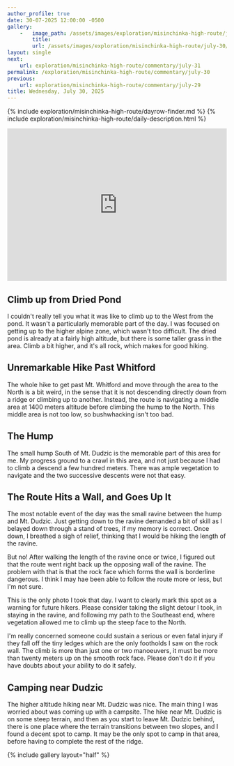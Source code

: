 ```yaml
---
author_profile: true
date: 30-07-2025 12:00:00 -0500
gallery: 
    -   image_path: /assets/images/exploration/misinchinka-high-route/july-30/small/9534.jpg
        title: 
        url: /assets/images/exploration/misinchinka-high-route/july-30/large/9534.jpg
layout: single
next:
    url: exploration/misinchinka-high-route/commentary/july-31
permalink: /exploration/misinchinka-high-route/commentary/july-30
previous:
    url: exploration/misinchinka-high-route/commentary/july-29
title: Wednesday, July 30, 2025
---
```

{% include exploration/misinchinka-high-route/dayrow-finder.md %}
{% include exploration/misinchinka-high-route/daily-description.html %}

<iframe width="100%" height="350px" frameborder="0" allowfullscreen src="https://caltopo.com/m/3FTS4H0"></iframe>

## Climb up from Dried Pond

I couldn't really tell you what it was like to climb up to the West from the pond. It wasn't a particularly memorable part of the day. I was focused on getting up to the higher alpine zone, which wasn't too difficult. The dried pond is already at a fairly high altitude, but there is some taller grass in the area. Climb a bit higher, and it's all rock, which makes for good hiking.

## Unremarkable Hike Past Whitford

The whole hike to get past Mt. Whitford and move through the area to the North is a bit weird, in the sense that it is not descending directly down from a ridge or climbing up to another. Instead, the route is navigating a middle area at 1400 meters altitude before climbing the hump to the North. This middle area is not too low, so bushwhacking isn't too bad.

## The Hump

The small hump South of Mt. Dudzic is the memorable part of this area for me. My progress ground to a crawl in this area, and not just because I had to climb a descend a few hundred meters. There was ample vegetation to navigate and the two successive descents were not that easy.

## The Route Hits a Wall, and Goes Up It

The most notable event of the day was the small ravine between the hump and Mt. Dudzic. Just getting down to the ravine demanded a bit of skill as I belayed down through a stand of trees, if my memory is correct. Once down, I breathed a sigh of relief, thinking that I would be hiking the length of the ravine.

But no! After walking the length of the ravine once or twice, I figured out that the route went right back up the opposing wall of the ravine. The problem with that is that the rock face which forms the wall is borderline dangerous. I think I may hae been able to follow the route more or less, but I'm not sure.

This is the only photo I took that day. I want to clearly mark this spot as a warning for future hikers. Please consider taking the slight detour I took, in staying in the ravine, and following my path to the Southeast end, where vegetation allowed me to climb up the steep face to the North.

I'm really concerned someone could sustain a serious or even fatal injury if they fall off the tiny ledges which are the only footholds I saw on the rock wall. The climb is more than just one or two manoeuvers, it must be more than twenty meters up on the smooth rock face. Please don't do it if you have doubts about your ability to do it safely.

## Camping near Dudzic

The higher altitude hiking near Mt. Dudzic was nice. The main thing I was worried about was coming up with a campsite. The hike near Mt. Dudzic is on some steep terrain, and then as you start to leave Mt. Dudzic behind, there is one place where the terrain transitions between two slopes, and I found a decent spot to camp. It may be the only spot to camp in that area, before having to complete the rest of the ridge.

{% include gallery layout="half" %}